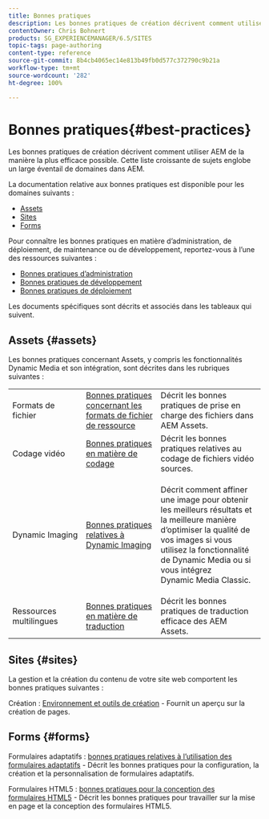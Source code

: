 ```yaml
---
title: Bonnes pratiques
description: Les bonnes pratiques de création décrivent comment utiliser AEM de la manière la plus efficace possible. Cette liste croissante de sujets englobe un large éventail de domaines dans AEM.
contentOwner: Chris Bohnert
products: SG_EXPERIENCEMANAGER/6.5/SITES
topic-tags: page-authoring
content-type: reference
source-git-commit: 8b4cb4065ec14e813b49fb0d577c372790c9b21a
workflow-type: tm+mt
source-wordcount: '282'
ht-degree: 100%

---
```



# Bonnes pratiques{#best-practices}

Les bonnes pratiques de création décrivent comment utiliser AEM de la manière la plus efficace possible. Cette liste croissante de sujets englobe un large éventail de domaines dans AEM.

La documentation relative aux bonnes pratiques est disponible pour les domaines suivants :

* [Assets](#assets)
* [Sites](#sites)
* [Forms](#forms)

Pour connaître les bonnes pratiques en matière d’administration, de déploiement, de maintenance ou de développement, reportez-vous à l’une des ressources suivantes :

* [Bonnes pratiques d’administration](/help/sites-administering/administer-best-practices.md)
* [Bonnes pratiques de développement](/help/sites-developing/best-practices.md)
* [Bonnes pratiques de déploiement](/help/sites-deploying/best-practices.md)

Les documents spécifiques sont décrits et associés dans les tableaux qui suivent.

## Assets {#assets}

Les bonnes pratiques concernant Assets, y compris les fonctionnalités Dynamic Media et son intégration, sont décrites dans les rubriques suivantes :

<table>
 <tbody>
  <tr>
   <td>Formats de fichier</td>
   <td><a href="/help/assets/assets-file-format-best-practices.md">Bonnes pratiques concernant les formats de fichier de ressource</a></td>
   <td>Décrit les bonnes pratiques de prise en charge des fichiers dans AEM Assets.</td>
  </tr>
  <tr>
   <td>Codage vidéo</td>
   <td><a href="/help/assets/video.md#best-practices-for-encoding-videos">Bonnes pratiques en matière de codage</a></td>
   <td>Décrit les bonnes pratiques relatives au codage de fichiers vidéo sources.</td>
  </tr>
  <tr>
   <td>Dynamic Imaging</td>
   <td><a href="/help/assets/best-practices-for-optimizing-the-quality-of-your-images.md">Bonnes pratiques relatives à Dynamic Imaging</a></td>
   <td><p>Décrit comment affiner une image pour obtenir les meilleurs résultats et la meilleure manière d’optimiser la qualité de vos images si vous utilisez la fonctionnalité de Dynamic Media ou si vous intégrez Dynamic Media Classic. </p> </td>
  </tr>
  <tr>
   <td>Ressources multilingues</td>
   <td><a href="/help/assets/best-practices-for-translating-assets-efficiently.md">Bonnes pratiques en matière de traduction</a></td>
   <td>Décrit les bonnes pratiques de traduction efficace des AEM Assets.</td>
  </tr>
 </tbody>
</table>

## Sites {#sites}

La gestion et la création du contenu de votre site web comportent les bonnes pratiques suivantes :

Création : [Environnement et outils de création](/help/sites-classic-ui-authoring/classic-page-author-env-tools.md) - Fournit un aperçu sur la création de pages.

## Forms {#forms}

Formulaires adaptatifs : [bonnes pratiques relatives à l’utilisation des formulaires adaptatifs](/help/forms/using/adaptive-forms-best-practices.md) - Décrit les bonnes pratiques pour la configuration, la création et la personnalisation de formulaires adaptatifs.

Formulaires HTML5 : [bonnes pratiques pour la conception des formulaires HTML5](/help/forms/using/best-practices-for-html5-forms.md) - Décrit les bonnes pratiques pour travailler sur la mise en page et la conception des formulaires HTML5.
